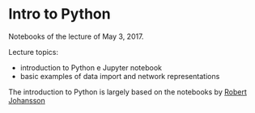 # Intro to Python
Notebooks of the lecture of May 3, 2017.

Lecture topics:
  - introduction to Python e Jupyter notebook
  - basic examples of data import and network representations
 
The introduction to Python is largely based on the notebooks by [Robert Johansson](https://github.com/jrjohansson/scientific-python-lectures)
